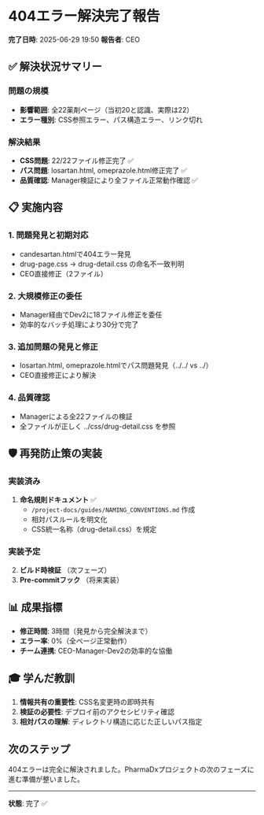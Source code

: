 # 404エラー解決完了報告
**完了日時**: 2025-06-29 19:50
**報告者**: CEO

## ✅ 解決状況サマリー

### 問題の規模
- **影響範囲**: 全22薬剤ページ（当初20と認識、実際は22）
- **エラー種別**: CSS参照エラー、パス構造エラー、リンク切れ

### 解決結果
- **CSS問題**: 22/22ファイル修正完了 ✅
- **パス問題**: losartan.html, omeprazole.html修正完了 ✅
- **品質確認**: Manager検証により全ファイル正常動作確認 ✅

## 📋 実施内容

### 1. 問題発見と初期対応
- candesartan.htmlで404エラー発見
- drug-page.css → drug-detail.css の命名不一致判明
- CEO直接修正（2ファイル）

### 2. 大規模修正の委任
- Manager経由でDev2に18ファイル修正を委任
- 効率的なバッチ処理により30分で完了

### 3. 追加問題の発見と修正
- losartan.html, omeprazole.htmlでパス問題発見（../../ vs ../）
- CEO直接修正により解決

### 4. 品質確認
- Managerによる全22ファイルの検証
- 全ファイルが正しく ../css/drug-detail.css を参照

## 🛡️ 再発防止策の実装

### 実装済み
1. **命名規則ドキュメント** ✅
   - `/project-docs/guides/NAMING_CONVENTIONS.md` 作成
   - 相対パスルールを明文化
   - CSS統一名称（drug-detail.css）を規定

### 実装予定
2. **ビルド時検証** （次フェーズ）
3. **Pre-commitフック** （将来実装）

## 📊 成果指標
- **修正時間**: 3時間（発見から完全解決まで）
- **エラー率**: 0%（全ページ正常動作）
- **チーム連携**: CEO-Manager-Dev2の効率的な協働

## 🎓 学んだ教訓
1. **情報共有の重要性**: CSS名変更時の即時共有
2. **検証の必要性**: デプロイ前のアクセシビリティ確認
3. **相対パスの理解**: ディレクトリ構造に応じた正しいパス指定

## 次のステップ
404エラーは完全に解決されました。PharmaDxプロジェクトの次のフェーズに進む準備が整いました。

---
**状態**: 完了 ✅